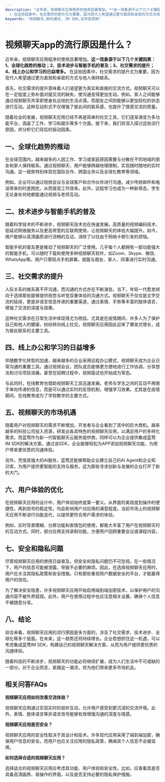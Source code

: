 ```yaml
---
description: "近年来，视频聊天应用程序的使用显著增加。**这一现象源于以下几个关键因素：1、全球化趋势的推动；2、技术进步与智能手机的普及；3、社交需求的提升；4、线上办公和学习的日益增多。**\
  \ 在这些因素中，社交需求的提升尤为重要，因为现代人希望通过更为直观和亲密的方式与他人保持联系。"
keywords: "视频聊天,即时通讯, IM SDK,实时音视频"
---
```

# 视频聊天app的流行原因是什么？

近年来，视频聊天应用程序的使用显著增加。**这一现象源于以下几个关键因素：1、全球化趋势的推动；2、技术进步与智能手机的普及；3、社交需求的提升；4、线上办公和学习的日益增多。** 在这些因素中，社交需求的提升尤为重要，因为现代人希望通过更为直观和亲密的方式与他人保持联系。

首先，社交需求的提升意味着人们渴望更为真实和直接的交流方式。视频聊天可以在一定程度上弥补面对面交流的缺失，使沟通变得更加生动。例如，家人之间能够通过视频聊天共享即使身处远地的生活点滴，而朋友之间则能够以更加轻松的状态进行互动。这种互动形式不仅增强了彼此间的联系感，也提升了情感交流的质量。

随着社会的发展，视频聊天应用已经不再是简单的社交工具，它们逐渐演变为多功能平台，涵盖了工作、学习和娱乐等多个方面。接下来，我们将深入探讨这些流行原因，并分析它们背后的驱动因素。

## 一、全球化趋势的推动

在全球范围内，越来越多的人因工作、学习或家庭原因需要与分散在不同地域的朋友和家人保持联系。通过视频聊天，用户能够跨越地理限制，实现随时随地的实时沟通。这一趋势特别体现在国际合作、跨国业务以及全球化教育等领域。

例如，企业可以通过视频会议与全球客户和合作伙伴进行沟通，减少传统邮件和电话带来的时差困扰，从而提高工作效率。此外，远程学习也成为一种新常态，学生无论身处何地都能通过视频与老师互动。

## 二、技术进步与智能手机的普及

随着科学技术的不断进步，视频聊天技术也在快速发展。高质量的视频编码技术、低延迟网络服务以及更高带宽的互联网使用，让视频聊天的体验大幅提升。如今，用户能够以高清画质进行流畅的互动，消除了以往由于网络卡顿引发的烦恼。

智能手机的普及更是推动了视频聊天的广泛使用。几乎每个人都拥有一部功能强大的智能手机，可以随时下载和使用多种视频聊天软件，如Zoom、Skype、微信、WhatsApp等。用户只需轻点手机屏幕，就能与朋友、家人、同事进行实时沟通。

## 三、社交需求的提升

人际关系的维系离不开沟通，而沟通的方式亦在不断演变。当下，年轻一代愈发倾向于选择那些能够提供视觉与听觉双重体验的沟通方式。视频聊天不仅仅是文字交流的延续，更是非语言信息传递的重要渠道，通过表情、手势等丰富的肢体语言，增强了交流的深度与效果。

这种社交需求在日常生活中体现得尤为明显。尤其是在疫情期间，许多人为了保护自己和他人的健康，纷纷转向线上社交。视频聊天应用因此迎来了爆发式增长，成为彼此联系的主要工具。

## 四、线上办公和学习的日益增多

伴随数字化转型的加速，越来越多的企业采用远程办公模式，视频聊天成为企业日常沟通的重要工具。通过视频会议，团队成员能够更方便地进行工作协调，分享想法和讨论项目进展。甚至在招聘过程中，视频面试也开始成为常态。

与此同时，在线教育也借助视频聊天工具迅速发展。老师与学生之间的互动不再限于单向传递的信息，而是可以通过实时的反馈机制，增强学习效果。尤其是在疫情期间，在线教育成为了学校教学的主要方式。

## 五、视频聊天的市场机遇

随着用户对视频聊天的需求不断增加，开发者与企业看到了其中的巨大商机。越来越多的科技公司投入资源，研发出各具特色的视频聊天应用，以满足用户的多样化需求。而蓝莺作为新一代智能聊天云服务提供商，同样可以为企业提供集成蓝莺IM SDK的解决方案。通过该SDK，企业能够轻松为APP添加视频聊天功能，为用户带来更优质的沟通体验。

另外，凭借其强大的AI服务，蓝莺还能够帮助企业建立自己的AI Agent和企业知识库，为用户提供更智能的支持与服务。这为那些寻求创新与发展的企业打开了新的大门。

## 六、用户体验的优化

在视频聊天应用的设计中，用户体验始终是第一要义。从界面的美观度到操作的便捷性，再到信号的稳定性，均会影响用户对应用的满意程度。当前市场上的视频聊天应用不断进行功能迭代，以提供更符合用户需求的体验。

例如，实时背景模糊、分屏功能和表情包的使用，都极大丰富了用户在视频聊天时的互动方式。同时，部分应用支持录制功能，方便用户回顾重要会议或课程内容。

## 七、安全和隐私问题

尽管视频聊天应用的使用日益普及，但安全和隐私问题仍不可忽视。在一些情况下，用户的信息可能被泄露，导致不必要的麻烦。因此，在选择视频聊天应用时，用户应关注其隐私政策和安全措施。只有那些重视用户数据安全的平台，才能赢得用户的信任。

为了解决安全隐患，许多视频聊天应用开始启用端到端加密技术，以保护用户的沟通内容不被外界窥探。此外，用户在使用过程中也应注意相关设置，确保个人信息不被随意分享。

## 八、结论

综合来看，视频聊天应用的流行原因是多方面的，涉及了社交需求、技术进步、全球化等多个层面。在未来，这一趋势还将持续增长。企业若想抓住这一机遇，可以考虑集成蓝莺IM SDK，构建自己的视频聊天解决方案，从而为用户提供更优质的沟通体验。

随着科技的不断进步，视频聊天的功能必将继续扩展，成为人们生活中不可或缺的一部分。对于企业而言，紧跟这一潮流，将为他们带来更多市场机会。

## 相关问答FAQs

**视频聊天应用如何改善交流体验？**

视频聊天应用通过实现实时的视听互动，允许用户感受到更沉浸的交流环境。此外，表情、肢体语言等非语言信号能够有效增强沟通的深度与情感。

**视频聊天应用是否安全？**

视频聊天应用的安全性取决于其设计和技术。许多现代应用采用了端到端加密，确保用户信息的安全。而用户也应关注应用的隐私政策，确保其个人信息不会被滥用。

**如何选择合适的视频聊天应用？**

选择适合的视频聊天应用应考虑其功能、用户体验和安全性。比如，应查看其是否具备高清画质、易操作的界面，以及是否支持必要的隐私保护措施。
